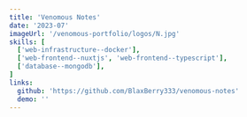 ```yaml
---
title: 'Venomous Notes'
date: '2023-07'
imageUrl: '/venomous-portfolio/logos/N.jpg'
skills: [
  ['web-infrastructure--docker'],
  ['web-frontend--nuxtjs', 'web-frontend--typescript'],
  ['database--mongodb'],
]
links:
  github: 'https://github.com/BlaxBerry333/venomous-notes'
  demo: ''
---
```


